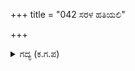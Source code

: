 +++
title = "042 ಸರಳ ಹತಿಯಲಿ"

+++

<details><summary>ಗದ್ಯ (ಕ.ಗ.ಪ) </summary>

42. ಬಾಣಗಳ ಹೊಡೆತದಿಂದ ನಕುಲ ಸಾತ್ಯಕಿಗಳು ಬಿರುದಿನ ಸಹದೇವ ಮೊದಲಾದ ವೀರರು ತುಂಬಾ ನೊಂದರು. ಕರ್ಣನು ಧರ್ಮರಾಯನನ್ನು ಮತ್ತೆ ಅಡ್ಡಗಟ್ಟಿದನು. 'ಅರಸನೇ ಬಿಲ್ಲನ್ನು ಹಿಡಿ! ಹಿಡಿ!! ಭೂಮಿ ಇಬ್ಬರು ಅರಸರನ್ನು ಇನ್ನು ಹೊಂದಿರುವುದಿಲ ್ಲ! ಈಗ ಒಬ್ಬನ ಹಣೆಯ ಬರಹವನ್ನು ತೊಡೆಯುತ್ತೇನೆ!' ಎಂದು ಹೇಳುತ್ತ ಬಾಣವನ್ನು ತೆಗೆದು ಪ್ರಯೋಗಿಸಿದನು.
</details>
